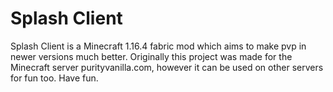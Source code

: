 # Splash Client
Splash Client is a Minecraft 1.16.4 fabric mod which aims to make pvp in newer versions much better. Originally this project was made for the Minecraft server purityvanilla.com, however it can be used on other servers for fun too. Have fun.
